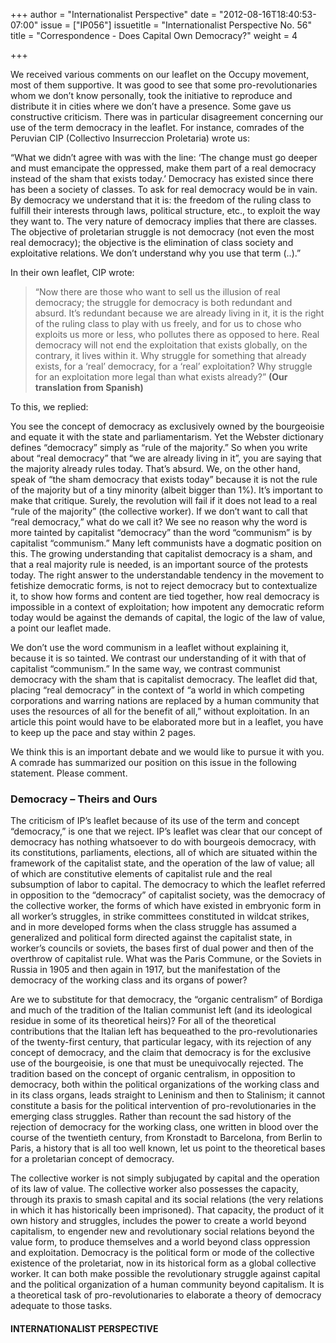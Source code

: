 +++
author = "Internationalist Perspective"
date = "2012-08-16T18:40:53-07:00"
issue = ["IP056"]
issuetitle = "Internationalist Perspective No. 56"
title = "Correspondence - Does Capital Own Democracy?"
weight = 4

+++

We received various comments on our leaflet on the Occupy movement, most of them supportive. It was good to see that some pro-revolutionaries whom we don’t know personally, took the initiative to reproduce and distribute it in cities where we don’t have a presence. Some gave us constructive criticism. There was in particular disagreement concerning our use of the term democracy in the leaflet. For instance, comrades of the Peruvian CIP (Collectivo Insurreccion Proletaria) wrote us:

“What we didn’t agree with was with the line: ‘The change must go deeper and must emancipate the oppressed, make them part of a real democracy instead of the sham that exists today.’ Democracy has existed since there has been a society of classes. To ask for real democracy would be in vain. By democracy we understand that it is: the freedom of the ruling class to fulfill their interests through laws, political structure, etc., to exploit the way they want to. The very nature of democracy implies that there are classes. The objective of proletarian struggle is not democracy (not even the most real democracy); the objective is the elimination of class society and exploitative relations. We don’t understand why you use that term (..).”

In their own leaflet, CIP wrote: 

> “Now there are those who want to sell us the illusion of real democracy; the struggle for democracy is both redundant and absurd. It’s redundant because we are already living in it, it is the right of the ruling class to play with us freely, and for us to chose who exploits us more or less, who pollutes there as opposed to here. Real democracy will not end the exploitation that exists globally, on the contrary, it lives within it. Why struggle for something that already exists, for a ‘real’ democracy, for a ‘real’ exploitation? Why struggle for an exploitation more legal than what exists already?” **(Our translation from Spanish)**

To this, we replied:

You see the concept of democracy as exclusively owned by the bourgeoisie and equate it with the state and parliamentarism. Yet the Webster dictionary defines “democracy” simply as “rule of the majority.” So when you write about “real democracy” that “we are already living in it”, you are saying that the majority already rules today. That’s absurd. We, on the other hand, speak of “the sham democracy that exists today” because it is not the rule of the majority but of a tiny minority (albeit bigger than 1%). It’s important to make that critique. Surely, the revolution will fail if it does not lead to a real “rule of the majority” (the collective worker). If we don’t want to call that “real democracy,” what do we call it? We see no reason why the word is more tainted by capitalist “democracy” than the word “communism” is by capitalist “communism.” Many left communists have a dogmatic position on this. The growing understanding that capitalist democracy is a sham, and that a real majority rule is needed, is an important source of the protests today. The right answer to the understandable tendency in the movement to fetishize democratic forms, is not to reject democracy but to contextualize it, to show how forms and content are tied together, how real democracy is impossible in a context of exploitation; how impotent any democratic reform today would be against the demands of capital, the logic of the law of value, a point our leaflet made.

We don’t use the word communism in a leaflet without explaining it, because it is so tainted. We contrast our understanding of it with that of capitalist “communism.” In the same way, we contrast communist democracy with the sham that is capitalist democracy. The leaflet did that, placing “real democracy” in the context of “a world in which competing corporations and warring nations are replaced by a human community that uses the resources of all for the benefit of all,” without exploitation. In an article this point would have to be elaborated more but in a leaflet, you have to keep up the pace and stay within 2 pages.

We think this is an important debate and we would like to pursue it with you. A comrade has summarized our position on this issue in the following statement. Please comment.

### Democracy – Theirs and Ours

The criticism of IP’s leaflet because of its use of the term and concept “democracy,” is one that we reject. IP’s leaflet was clear that our concept of democracy has nothing whatsoever to do with bourgeois democracy, with its constitutions, parliaments, elections, all of which are situated within the framework of the capitalist state, and the operation of the law of value; all of which are constitutive elements of capitalist rule and the real subsumption of labor to capital. The democracy to which the leaflet referred in opposition to the “democracy” of capitalist society, was the democracy of the collective worker, the forms of which have existed in embryonic form in all worker’s struggles, in strike committees constituted in wildcat strikes, and in more developed forms when the class struggle has assumed a generalized and political form directed against the capitalist state, in worker’s councils or soviets, the bases first of dual power and then of the overthrow of capitalist rule. What was the Paris Commune, or the Soviets in Russia in 1905 and then again in 1917, but the manifestation of the democracy of the working class and its organs of power?

Are we to substitute for that democracy, the “organic centralism” of Bordiga and much of the tradition of the Italian communist left (and its ideological residue in some of its theoretical heirs)? For all of the theoretical contributions that the Italian left has bequeathed to the pro-revolutionaries of the twenty-first century, that particular legacy, with its rejection of any concept of democracy, and the claim that democracy is for the exclusive use of the bourgeoisie, is one that must be unequivocally rejected. The tradition based on the concept of organic centralism, in opposition to democracy, both within the political organizations of the working class and in its class organs, leads straight to Leninism and then to Stalinism; it cannot constitute a basis for the political intervention of pro-revolutionaries in the emerging class struggles. Rather than recount the sad history of the rejection of democracy for the working class, one written in blood over the course of the twentieth century, from Kronstadt to Barcelona, from Berlin to Paris, a history that is all too well known, let us point to the theoretical bases for a proletarian concept of democracy.

The collective worker is not simply subjugated by capital and the operation of its law of value. The collective worker also possesses the capacity, through its praxis to smash capital and its social relations (the very relations in which it has historically been imprisoned). That capacity, the product of it own history and struggles, includes the power to create a world beyond capitalism, to engender new and revolutionary social relations beyond the value form, to produce themselves and a world beyond class oppression and exploitation. Democracy is the political form or mode of the collective existence of the proletariat, now in its historical form as a global collective worker. It can both make possible the revolutionary struggle against capital and the political organization of a human community beyond capitalism. It is a theoretical task of pro-revolutionaries to elaborate a theory of democracy adequate to those tasks.

#### INTERNATIONALIST PERSPECTIVE